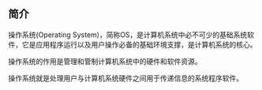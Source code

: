 ## 简介

操作系统(Operating System)，简称OS，是计算机系统中必不可少的基础系统软件，它是应用程序运行以及用户操作必备的基础环境支撑，是计算机系统的核心。

操作系统的作用是管理和管制计算机系统中的硬件和软件资源。

操作系统就是处理用户与计算机系统硬件之间用于传递信息的系统程序软件。
